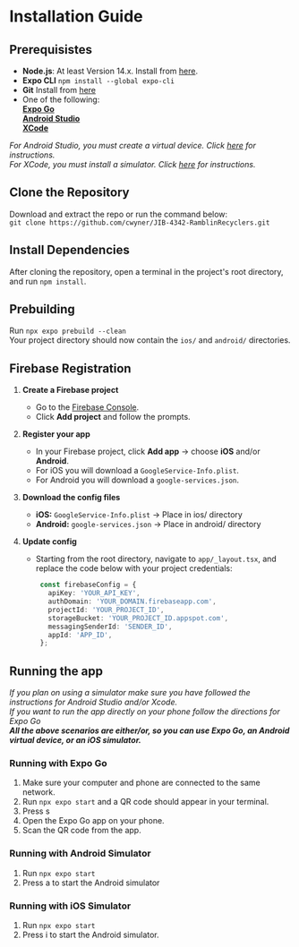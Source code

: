 # Installation Guide

## Prerequisistes
- **Node.js**: At least Version 14.x.
  Install from [here](https://nodejs.org/).
- **Expo CLI**
  `npm install --global expo-cli`
- **Git**
  Install from [here](https://git-scm.com/downloads)
- One of the following:\
  **[Expo Go](https://expo.dev/go)**\
  **[Android Studio](https://www.bing.com/search?q=android+studio&cvid=8b177a138c3b4168a80a762762ac5bbf&gs_lcrp=EgRlZGdlKgYIABBFGDkyBggAEEUYOTIGCAEQLhhAMgYIAhAAGEAyBggDEAAYQDIGCAQQABhAMgYIBRAAGEAyBggGEAAYQDIGCAcQABhA0gEIMTg4OGowajmoAgiwAgE&FORM=ANAB01&PC=U531)**\
  **[XCode](https://developer.apple.com/xcode/)**

*For Android Studio, you must create a virtual device. Click [here](https://developer.android.com/studio/run/managing-avds) for instructions.*\
*For XCode, you must install a simulator. Click [here](https://developer.apple.com/documentation/xcode/downloading-and-installing-additional-xcode-components) for instructions.*

## Clone the Repository
Download and extract the repo or run the command below:\
`git clone https://github.com/cwyner/JIB-4342-RamblinRecyclers.git`

## Install Dependencies
After cloning the repository, open a terminal in the project's root directory, and run
`npm install`.

## Prebuilding
Run `npx expo prebuild --clean`\
Your project directory should now contain the `ios/` and `android/` directories.

## Firebase Registration
1. **Create a Firebase project**  
   - Go to the [Firebase Console](https://console.firebase.google.com/).  
   - Click **Add project** and follow the prompts.

2. **Register your app**  
   - In your Firebase project, click **Add app** → choose **iOS** and/or **Android**.  
   - For iOS you will download a `GoogleService-Info.plist`.  
   - For Android you will download a `google-services.json`.

3. **Download the config files**  
   - **iOS:** `GoogleService-Info.plist` -> Place in ios/ directory
   - **Android:** `google-services.json` -> Place in android/ directory

4. **Update config**
   - Starting from the root directory, navigate to `app/_layout.tsx`, and replace the code below with your project credentials:
     ```typescript
      const firebaseConfig = {
        apiKey: 'YOUR_API_KEY',
        authDomain: 'YOUR_DOMAIN.firebaseapp.com',
        projectId: 'YOUR_PROJECT_ID',
        storageBucket: 'YOUR_PROJECT_ID.appspot.com',
        messagingSenderId: 'SENDER_ID',
        appId: 'APP_ID',
      };
     ```
## Running the app
*If you plan on using a simulator make sure you have followed the instructions for Android Studio and/or Xcode.* \
*If you want to run the app directly on your phone follow the directions for Expo Go* \
***All the above scenarios are either/or, so you can use Expo Go, an Android virtual device, or an iOS simulator.***

### Running with Expo Go
1. Make sure your computer and phone are connected to the same network.
2. Run `npx expo start` and a QR code should appear in your terminal.
3. Press s
4. Open the Expo Go app on your phone.
5. Scan the QR code from the app.

### Running with Android Simulator
1. Run `npx expo start`
2. Press a to start the Android simulator

### Running with iOS Simulator
1. Run `npx expo start`
2. Press i to start the Android simulator.

